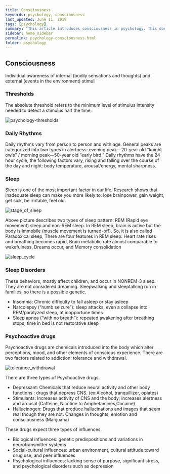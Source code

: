 ```yaml
---
title: Consciousness
keywords: psychology, consciousness
last_updated: June 11, 2019
tags: [psychology]
summary: "This article introduces consciousness in psychology. This document is based on a mind-and-behavior class taught by Prof. Ji-Yeon Kim at Kookmin University."
sidebar: home_sidebar
permalink: psychology-consciousness.html
folder: psychology
---
```


## Consciousness

Individual awareness of internal (bodily sensations and thoughts) and external (events in the environment) stimuli

### Thresholds

The absolute threshold refers to the minimum level of stimulus intensity needed to detect a stimulus half the time.

![psychology-thresholds](https://wardballoon.github.io/images/psychology-thresholds.png)

### Daily Rhythms

Daily rhythms vary from person to person and with age. General peaks are categorized into two types in alertness: evening peak—20-year old “knight owls” / morning peak—50-year old “early bird.” Daily rhythms have the 24 hour cycle, the following factors vary, rising and falling over the course of the day and night: body temperature, arousal/energy, mental sharpness.

### Sleep

Sleep is one of the most important factor in our life. Research shows that inadequate sleep can make you more likely to: lose brainpower, gain weight, get sick, be irritable, feel old.

![stage_of_sleep](https://wardballoon.github.io/images/stage_of_sleep.png)

Above picture describes two types of sleep pattern: REM (Rapid eye movement) sleep and non-REM sleep. In REM sleep, brain is active but the body is immobile (muscle movement is turned-off). So, it is also called Paradoxical sleep, There are four features in REM sleep: Heart rate rises and breathing becomes rapid, Brain metabolic rate almost comparable to wakefulness, Dreams occur, and Memory consolidation

![sleep_cycle](https://wardballoon.github.io/images/sleep_cycle.png)

### Sleep Disorders

These behaviors, mostly affect children, and occur in NONREM-3 sleep. They are not considered dreaming. Sleepwalking and sleeptalking run in families, so there is a possible genetic.

- Insomnia: Chronic difficulty to fall asleep or stay asleep
- Narcolepsy (“numb seizure”): sleep attacks, even a collapse into REM/paralyzed sleep, at inopportune times
- Sleep apnea (“with no breath”): repeated awakening after breathing stops; time in bed is not restorative sleep

### Psychoactive drugs

Psychoactive drugs are chemicals introduced into the body which alter perceptions, mood, and other elements of conscious experience. There are two factors related to addiction: tolerance and withdrawal.

![tolerance_withdrawal](https://wardballoon.github.io/images/tolerance_withdrawal.png)

There are three types of Psychoactive drugs.

- Depressant: Chemicals that reduce neural activity and other body functions : drugs that depress CNS. (ex:Alcohol, tranquillizer, opiates)
- Stimulants: Increases activity of CNS and the body; increases alertness and arousal (Caffeine, Nicotine to Amphetamines,Cocaine)
- Hallucinogen: Drugs that produce hallucinations and images that seem real though they are not. Changes in thoughts, emotion and consciousness (Marijuana)

These drugs expect three types of influences.

- Biological influences: genetic predispositions and variations in neurotransmitter systems
- Social-cultural influences: urban environment, cultural attitude toward drug use, and peer influences
- Psychological influences: lacking sense of purpose, significant stress, and psychological disorders such as depression
